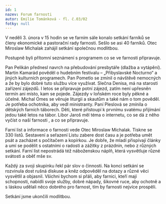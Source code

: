 ```yaml
---
id: 1
nazev: Forum farnosti
autor: Emilie Tománková - fl. č.03/02
fotky: null
---
```

V neděli 3. února v 15 hodin se ve farním sále konalo setkání farníků se členy ekonomické a pastorační rady farnosti. Sešlo se asi 40 farníků. Otec Miroslaw Michalak zahájil setkání společnou modlitbou.
<p>
Postupně byli přítomní seznámení s programem co se ve farnosti připravuje.
<p>
Pan Pelikán přednesl navrch na přebudování presbytáře (dlažba a vytápění). Martin Kamarád pověděl o hudebním festivalu – „Přibyslavské Nocturno“ a jiných kulturních programech. Pan Pometlo se zmínil o návštěvě nemocných a že by bylo dobré tuto službu více využívat. Slečna Denisa, má na starosti zařízení zájezdů. I letos se připravuje potní zájezd, zatím není upřesněn termín ani místo, kam se pojede. Zájezdy v loňském roce byly pěkné a účelné. Michal Omes se věnuje liturgii a skautům a také nám o tom pověděl. Je potřeba ochotníka, aby vedl ministranty. Paní Pleslová se zmínila o dětských farních táborech. Děti, které přistoupí k prvnímu svatému přijímání jedou také letos na tábor. Libor Jaroš měl téma o internetu, co se dá z něho vyčíst o naší farnosti , a co se připravuje.
<p>
Farní list a informace o farnosti vede Otec  Miroslaw Michalak. Tiskne se 330 listů. Sestavení a seřazení Listu zabere dost času a je potřeba umět psát a zacházet s počítačem a kopírkou. Je dobře, že mladí přispívají články a umí se podělit s ostatními o radosti a zážitky z prázdnin, nebo z různých setkání. Farní list nepostrádá též náboženskou náplň, která vysvětluje různé svátosti a oběť mše sv.
<p>
Každý za svoji skupinku řekl pár slov o činnosti. Na konci setkání se rozvinula dost rušná diskuse a kněz odpověděl na dotazy a různé věci vysvětlil a objasnil. Všichni bychom si přáli, aby farnici, kteří mají schopnosti, nabídli svoje služby, dobré nápady, šikovné ruce, aby ochotně a s láskou udělali něco dobrého pro farnost, tím by farnosti nejvíce prospěli.
<p>
Setkání jsme ukončili modlitbou.
